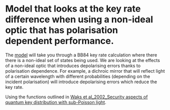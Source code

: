 # Model that looks at the key rate difference when using a non-ideal optic that has polarisation dependent performance.

The [model](https://github.com/alexanderpickston/polarisation-error/blob/master/model_polarisation-error.ipynb) will take you through a BB84 key rate calculation where there there is a non-ideal set of states being used. We are looking at the effects of a non-ideal optic that introduces depolarising errors thanks to polarisation dependence. For example, a dichroic mirror that will reflect light of a certain wavelength with different probabilities (depending on the incident polarisation) will introduce depolarising errors which reduce the key rate.

Using the functions outlined in [Waks et al_2002_Security aspects of quantum key distribution with sub-Poisson light](https://link.aps.org/doi/10.1103/PhysRevA.66.042315).